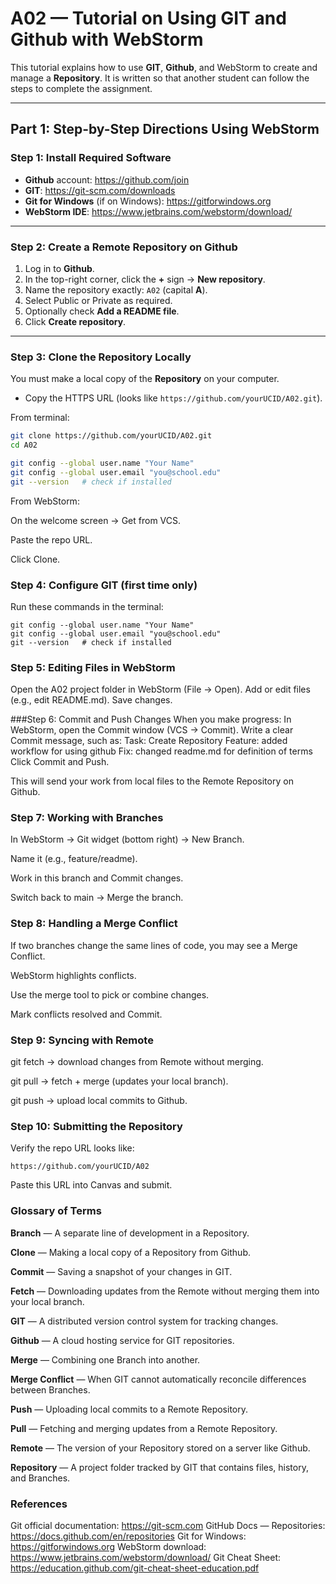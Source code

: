 # A02 — Tutorial on Using **GIT** and **Github** with WebStorm

This tutorial explains how to use **GIT**, **Github**, and WebStorm to create and manage a **Repository**. It is written so that another student can follow the steps to complete the assignment.  

---

## Part 1: Step-by-Step Directions Using WebStorm

### Step 1: Install Required Software
- **Github** account: https://github.com/join  
- **GIT**: https://git-scm.com/downloads  
- **Git for Windows** (if on Windows): https://gitforwindows.org  
- **WebStorm IDE**: https://www.jetbrains.com/webstorm/download/  

---

### Step 2: Create a Remote **Repository** on **Github**
1. Log in to **Github**.  
2. In the top-right corner, click the **+** sign → **New repository**.  
3. Name the repository exactly: `A02` (capital **A**).  
4. Select Public or Private as required.  
5. Optionally check **Add a README file**.  
6. Click **Create repository**.  

---

### Step 3: **Clone** the **Repository** Locally
You must make a local copy of the **Repository** on your computer.  

- Copy the HTTPS URL (looks like `https://github.com/yourUCID/A02.git`).  

From terminal:
```bash
git clone https://github.com/yourUCID/A02.git
cd A02

git config --global user.name "Your Name"
git config --global user.email "you@school.edu"
git --version   # check if installed
```
From WebStorm:

On the welcome screen → Get from VCS.

Paste the repo URL.

Click Clone.

### Step 4: Configure GIT (first time only)

Run these commands in the terminal:

```
git config --global user.name "Your Name"
git config --global user.email "you@school.edu"
git --version   # check if installed
 ```
### Step 5: Editing Files in WebStorm
Open the A02 project folder in WebStorm (File → Open).
Add or edit files (e.g., edit README.md).
Save changes.

###Step 6: Commit and Push Changes
When you make progress:
In WebStorm, open the Commit window (VCS → Commit).
Write a clear Commit message, such as:
Task: Create Repository
Feature: added workflow for using github
Fix: changed readme.md for definition of terms
Click Commit and Push.

This will send your work from local files to the Remote Repository on Github.

### Step 7: Working with Branches

In WebStorm → Git widget (bottom right) → New Branch.

Name it (e.g., feature/readme).

Work in this branch and Commit changes.

Switch back to main → Merge the branch.

### Step 8: Handling a Merge Conflict
If two branches change the same lines of code, you may see a Merge Conflict.

WebStorm highlights conflicts.

Use the merge tool to pick or combine changes.

Mark conflicts resolved and Commit.

### Step 9: Syncing with Remote

git fetch → download changes from Remote without merging.

git pull → fetch + merge (updates your local branch).

git push → upload local commits to Github.

### Step 10: Submitting the Repository
Verify the repo URL looks like:
```
https://github.com/yourUCID/A02

```
Paste this URL into Canvas and submit.

### Glossary of Terms

**Branch** — A separate line of development in a Repository.

**Clone** — Making a local copy of a Repository from Github.

**Commit** — Saving a snapshot of your changes in GIT.

**Fetch** — Downloading updates from the Remote without merging them into your local branch.

**GIT** — A distributed version control system for tracking changes.

**Github** — A cloud hosting service for GIT repositories.

**Merge** — Combining one Branch into another.

**Merge Conflict** — When GIT cannot automatically reconcile differences between Branches.

**Push** — Uploading local commits to a Remote Repository.

**Pull** — Fetching and merging updates from a Remote Repository.

**Remote** — The version of your Repository stored on a server like Github.

**Repository** — A project folder tracked by GIT that contains files, history, and Branches.

### References

Git official documentation: https://git-scm.com
GitHub Docs — Repositories: https://docs.github.com/en/repositories
Git for Windows: https://gitforwindows.org
WebStorm download: https://www.jetbrains.com/webstorm/download/
Git Cheat Sheet: https://education.github.com/git-cheat-sheet-education.pdf
